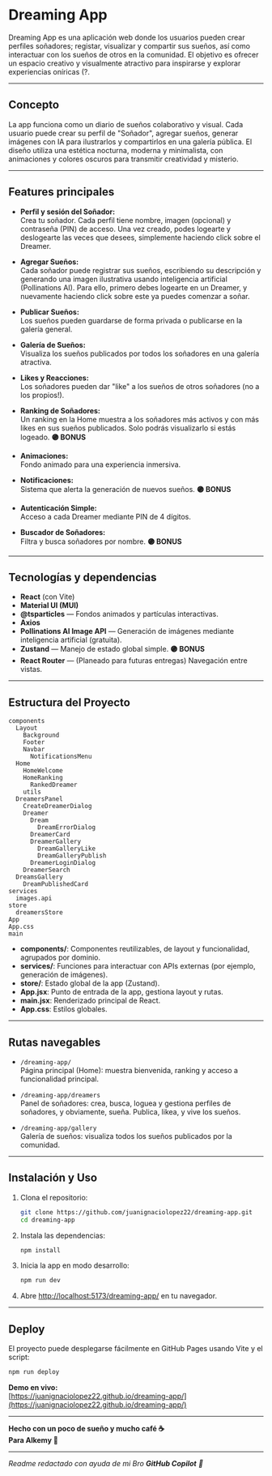 # Dreaming App

Dreaming App es una aplicación web donde los usuarios pueden crear perfiles soñadores; registar, visualizar y compartir sus sueños, así como interactuar con los sueños de otros en la comunidad. El objetivo es ofrecer un espacio creativo y visualmente atractivo para inspirarse y explorar experiencias oníricas (?. 

---

## Concepto

La app funciona como un diario de sueños colaborativo y visual. Cada usuario puede crear su perfil de "Soñador", agregar sueños, generar imágenes con IA para ilustrarlos y compartirlos en una galería pública. El diseño utiliza una estética nocturna, moderna y minimalista, con animaciones y colores oscuros para transmitir creatividad y misterio.

---

## Features principales

- **Perfil y sesión del Soñador:**  
  Crea tu soñador. Cada perfil tiene nombre, imagen (opcional) y contraseña (PIN) de acceso. Una vez creado, podes logearte y deslogearte las veces que desees, simplemente haciendo click sobre el Dreamer.

- **Agregar Sueños:**  
  Cada soñador puede registrar sus sueños, escribiendo su descripción y generando una imagen ilustrativa usando inteligencia artificial (Pollinations AI). Para ello, primero debes logearte en un Dreamer, y nuevamente haciendo click sobre este ya puedes comenzar a soñar.

- **Publicar Sueños:**  
  Los sueños pueden guardarse de forma privada o publicarse en la galería general.

- **Galería de Sueños:**  
  Visualiza los sueños publicados por todos los soñadores en una galería atractiva.

- **Likes y Reacciones:**  
  Los soñadores pueden dar "like" a los sueños de otros soñadores (no a los propios!).

- **Ranking de Soñadores:**  
  Un ranking en la Home muestra a los soñadores más activos y con más likes en sus sueños publicados. Solo podrás visualizarlo si estás logeado.
  **🟣 BONUS**

- **Animaciones:**  
  Fondo animado para una experiencia inmersiva.

- **Notificaciones:**  
  Sistema que alerta la generación de nuevos sueños.
  **🟣 BONUS**

- **Autenticación Simple:**  
  Acceso a cada Dreamer mediante PIN de 4 dígitos.

- **Buscador de Soñadores:**  
  Filtra y busca soñadores por nombre.
  **🟣 BONUS**

---

## Tecnologías y dependencias

- **React** (con Vite)
- **Material UI (MUI)** 
- **@tsparticles** — Fondos animados y partículas interactivas.
- **Axios**
- **Pollinations AI Image API** — Generación de imágenes mediante inteligencia artificial (gratuita).
- **Zustand** — Manejo de estado global simple. **🟣 BONUS**
- **React Router** — (Planeado para futuras entregas) Navegación entre vistas.

---

## Estructura del Proyecto

```
components
  Layout
    Background
    Footer
    Navbar
      NotificationsMenu
  Home
    HomeWelcome
    HomeRanking
      RankedDreamer
    utils
  DreamersPanel
    CreateDreamerDialog
    Dreamer
      Dream
        DreamErrorDialog
      DreamerCard
      DreamerGallery
        DreamGalleryLike
        DreamGalleryPublish
      DreamerLoginDialog
    DreamerSearch
  DreamsGallery
    DreamPublishedCard
services
  images.api
store
  dreamersStore
App
App.css
main
```

- **components/**: Componentes reutilizables, de layout y funcionalidad, agrupados por dominio.
- **services/**: Funciones para interactuar con APIs externas (por ejemplo, generación de imágenes).
- **store/**: Estado global de la app (Zustand).
- **App.jsx**: Punto de entrada de la app, gestiona layout y rutas.
- **main.jsx**: Renderizado principal de React.
- **App.css**: Estilos globales.

---

## Rutas navegables

- `/dreaming-app/`  
  Página principal (Home): muestra bienvenida, ranking y acceso a funcionalidad principal.

- `/dreaming-app/dreamers`  
  Panel de soñadores: crea, busca, loguea y gestiona perfiles de soñadores, y obviamente, sueña. Publica, likea, y vive los sueños.

- `/dreaming-app/gallery`  
  Galería de sueños: visualiza todos los sueños publicados por la comunidad.

---

## Instalación y Uso

1. Clona el repositorio:
   ```sh
   git clone https://github.com/juanignaciolopez22/dreaming-app.git
   cd dreaming-app
   ```

2. Instala las dependencias:
   ```sh
   npm install
   ```

3. Inicia la app en modo desarrollo:
   ```sh
   npm run dev
   ```

4. Abre [http://localhost:5173/dreaming-app/](http://localhost:5173/dreaming-app/) en tu navegador.

---

## Deploy

El proyecto puede desplegarse fácilmente en GitHub Pages usando Vite y el script:

```sh
npm run deploy
```

**Demo en vivo:**  
[https://juanignaciolopez22.github.io/dreaming-app/](https://juanignaciolopez22.github.io/dreaming-app/)

---

**Hecho con un poco de sueño y mucho café ☕️**  
**Para Alkemy 🚀**

---

*Readme redactado con ayuda de mi Bro **GitHub Copilot** 🤖*
